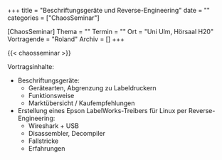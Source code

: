 +++
title = "Beschriftungsgeräte und Reverse-Engineering"
date = ""
categories = ["ChaosSeminar"]

[ChaosSeminar]
Thema = ""
Termin = ""
Ort = "Uni Ulm, Hörsaal H20"
Vortragende = "Roland"
Archiv = []
+++

{{< chaosseminar >}}

Vortragsinhalte:

- Beschriftungsgeräte:
  - Gerätearten, Abgrenzung zu Labeldruckern
  - Funktionsweise
  - Marktübersicht / Kaufempfehlungen
- Erstellung eines Epson LabelWorks-Treibers für Linux
  per Reverse-Engineering:
  - Wireshark + USB
  - Disassembler, Decompiler
  - Fallstricke
  - Erfahrungen

